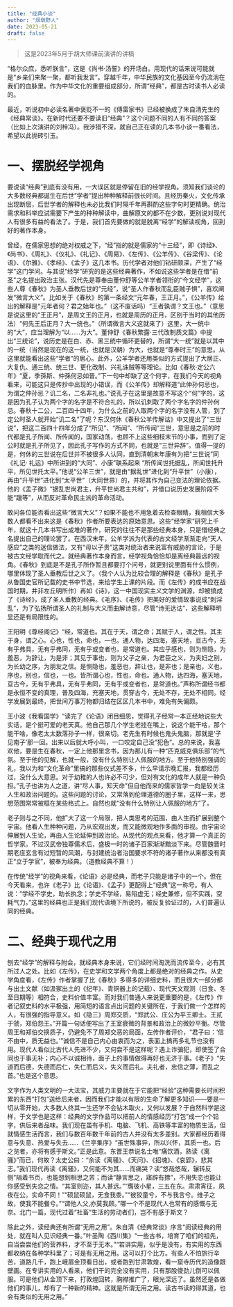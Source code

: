 ```yaml
---
title: "经典小谈"
author: "烟墩野人"
date: 2023-05-21
draft: false
---
```

> 这是2023年5月于胡大师课前演讲的讲稿

“格尔众庶，悉听朕言”，这是《尚书·汤誓》的开场白。用现代的话来说可能就是“乡亲们来聚一聚，都听我发言”。穿越千年，中华民族的文化基因至今仍流淌在我们的血脉里。作为中华文化的重要组成部分，所谓“经典”，都是古时读书人必读的。

最近，听说初中必读名著中褒贬不一的《傅雷家书》已经被换成了朱自清先生的《经典常谈》。在新时代还要不要读旧“经典”？这个问题不同的人有不同的答案（比如上次演讲的刘梓冯）。我涉猎不深，就自己正在读的几本书小谈一番看法，希望以此抛砖引玉。
# 一、摆脱经学视角
要说读“经典”到底有没有用，一大误区就是停留在旧的经学视角。须知我们谈论的大多数经典都诞生在后世“学者”提出种种解释前很长时间。且经历秦火，文化传承出现断层，后世学者的解释也未必比我们时隔千年再斟酌这些字句时更精确。统治需求和科举应试需要下产生的种种解读中，曲解原文的都不在少数，更别说对现代人有很多有益的看法了。于是，我们首先要做的就是脱离“经学”的解读视角，回到好的著作本身。

曾经，在儒家思想的绝对权威之下，“经”指的就是儒家的“十三经”，即《诗经》、《尚书》、《周礼》、《仪礼》、《礼记》、《周易》、《左传》、《公羊传》、《谷梁传》、《论语》、《尔雅》、《孝经》、《孟子》这几本书。历代学者对他们钻研颇深，产生了“经学”这门学问。与其说“经学”研究的是这些经典著作，不如说这些学者是在借“前圣”之名提出政治主张。汉代先是尊奉由董仲舒等公羊学者领衔的“今文经学”，这些人尊《春秋》为圣人垂教后世的“元经”，说“圣人作春秋而乱臣贼子惧”，喜欢阐发“微言大义”。比如关于《春秋》的第一条经文“元年春，王正月。”，《公羊传》给出的解释是“元年者何？君之始年也。”（这不废话吗）“王者孰谓？文王也。”（意思是说这里的“王正月”，是周文王的正月，也就是周历的正月，区别于当时的其他历法）“何先王后正月？大一统也。”（所谓微言大义这就来了）这里，大一统中的“大”，应当理解为“以……为大”。董仲舒《春秋繁露·三代改制质文篇》中提出“三统论”，说历史是在白、赤、黑三统中循环更替的，所谓“大一统”就是以其中的一统（当然是现在的这一统，也就是汉朝）为大，也就是“尊奉时王”的意思。从这里就能看出这些“学者”的居心。此外，公羊学者还用类似的方式提出了大居正、大复仇、通三统、统三世、更化改制、兴礼诛贼等等理论。比如《春秋·定公六年》“夏，季孫斯、仲孫何忌如晉。”下一句中却缺了这个何字，在我们今天的视角看来，可能这只是传抄中出现的小错误，而《公羊传》却解释道“此仲孙何忌也，为谓之仲孙忌？讥二名，二名非礼也。”说孔子在这里是故意不写这个“何”字的，这是因为孔子认为两个字的名字是不符合礼的，所以讥刺取了两个字名字的仲孙何忌。春秋十二公，二百四十四年，为什么之前的人取两个字的名字没有人管，到了定公时圣人就开始“讥二名”了呢？东汉何休《春秋公羊传解诂》中又提出了“三世说”，把这二百四十四年分成了“所见”、“所闻”、“所传闻”三世，意思是之前的时代都是孔子所闻、所传闻的，国家动荡，也顾不上这些细枝末节的小事，而到了定公时就是孔子所见了，因此孔子写作的方式不同，也就是“三世异辞”。值得一提的是，何休的三世说在后世并不被很多人认同，直到清朝末年康有为把“三世说”同《礼记· 礼运》中所讲到的“大同”、小康”联系起来 “所传闻世托据乱，所闻世托升平，所见世托太平。”他说“公羊三世”，就是由“据乱世”进化到“升平世”（小康），再由“升平世”进化到“太平世”（大同世界）的，并将其作为自己变法的理论依据。他的《孟子微》“据乱世尚君主，升平世尚君主共和”，并借口说历史发展阶段不能“躐等”，从而反对革命民主派的革命活动。

敢问各位能否看出这些“微言大义”？如果不能也不用急着去检查眼睛，我相信大多数人都看不出来这是《春秋》作者所要表达的原始意思。这些“经学家”研究上千年，就这十几本书写出成堆的著作，研究的往往不是那些经典本身，只是借经典之名提出自己的理论罢了。在西汉末年，公羊学派为代表的古文经学渐渐走向“天人感应”之类的迷信做法，又有“母以子贵”这类对统治者来说富有威胁的言论，于是被古文经学取而代之。就经典著作本身而言，经学视角恰恰却是离经典最远的视角。《春秋》到底是不是孔子所作暂且都要打个问号，就更别说里面有什么惯例，哪里体现了圣人垂教后世之义了。（我个人认为比较合理的解释是《春秋》是孔子从鲁国史官所记载的史书中节选，来给学生上课的片段。而《左传》的成书应在战国时期，并非左丘明所作）再如《诗》，这一中国现实主义文学的渊源，却被搞成了《诗经》，成了圣人垂教的经典。《毛序》、《毛传》把美好的爱情故事说成“刺淫乱”，为了弘扬所谓圣人的礼制与大义而曲解诗意，尽管“诗无达诂”，这些解释明显还是有局限性的。

王阳明《尊经阁记》“经，常道也。其在于天，谓之命；其赋于人，谓之性。其主于身，谓之心。心也，性也，命也，一也。通人物，达四海，塞天地，亘古今，无有乎弗具，无有乎弗同，无有乎或变者也，是常道也。其应乎感也，则为恻隐，为羞恶，为辞让，为是非；其见于事也，则为父子之亲，为君臣之义，为夫妇之别，为长幼之序，为朋友之信。是恻隐也，羞恶也，辞让也，是非也；是亲也，义也，序也，别也，信也，一也。皆所谓心也，性也，命也。通人物，达四海，塞天地，亘古今，无有乎弗具，无有乎弗同，无有乎或变者也，是常道也。”声称所谓经书都是永恒不变的真理，普及四海，充塞天地，贯穿古今，无处不存，无处不相同。经学发展到最终，把世间万事万物都归结在区区几本书中，难免有失偏颇。

王小波《我看国学》“读完了《论语》闭目细思，觉得孔子经常一本正经地说些大实话，是个挺可爱的老天真。他自己那几个学生老挂在嘴上，说这个能干啥，那个能干啥，像老太太数落孙子一样，很亲切。老先生有时候也鬼头鬼脑，那就是‘子见南子’那一回。出来以后就大呼小叫，一口咬定自己没“犯色”。总的来说，我喜欢他，要是生在春秋，一定上他那里念书，因为那儿有一种“匹克威克俱乐部”的气氛。至于他的见解，也就一般，没有什么特别让人佩服的地方。至于他特别强调的礼，我以为和“文化革命”里搞的那些仪式差不多，什么早请示晚汇报，我都经历过，没什么大意思。对于幼稚的人也许必不可少，但对有文化的成年人就是一种负担。”孔子也讲为人之道，讲“尽人事，知天命”但自他而来的儒家哲学一向是较关注人生和政治问题的。这些问题的讨论，又常落到伦理道德的圈子里，这样一来，思想范围常常被框在某些格式上。自然也就“没有什么特别让人佩服的地方”了。

老子则与之不同，他扩大了这一个局限，把人类思考的范围，由人生而扩展到整个宇宙。他看人生种种问题，乃从宏观出发，而又能微观地作多面的审视。由宇宙论伸展到人生论，再由人生论延伸到政治论。从现代的观点来看，他才算一个真正的哲学家。不过汉武帝独尊儒术后，盛极一时的诸子百家渐渐黯淡下来。尽管魏晋时期老庄玄言有过短暂的风潮，与封建统治者治国要求不符的诸子著作从来都没有真正“立于学官”，被奉为经典。（道教经典不算！）

在传统“经学”的视角来看，《论语》必是经典，而老子只能是诸子中的一个。但在今天看来，也许《老子》比《论语》、《孟子》更配得上“经典”这一称号。有人说：“学经不学史，助长执念；学史不学经，易陷虚无；经史兼修，但不实践，空耗气力。”这里的经典也正是我们现代语境下所说的，被反复验证过的，人们普遍认同的经典。

# 二、经典于现代之用
刨去“经学”的解释与附会，就经典本身来说，它们经时间淘洗而流传至今，必有其所过人之处。比如《左传》，在史学和文学两个角度上都是绝对的经典之作。从史学角度看，《左传》作者掌握了比《春秋》多得多的详细史料，而且很大一部分都与出土文献（如汲冢出土的《纪年》、青铜器上的记载）、现代天文观测（日食、冬至日期等）相符合，史料价值丰富。而对我们普通人来说更重要的是，《左传》作者记叙史料的水平极强，用简短的语言点出问题的关键所在，于我们做一个怎样的人，有很强的指导意义。如《隐三》周郑交质，“郑武公、庄公为平王卿士。王贰于虢，郑伯怨王。”开篇一句话便写出了王室衰微的背景和政治上的微妙平衡。尽管周王和郑伯交换质子，仍避免不了周郑交恶的局面，左传作者评价，“君子曰：‘信不由中，质无益也。’”诚信不是自己内心由衷而为之，表面上搞再多礼节也没有用。现代人看似比古代人先进不少，又何尝不是这样呢？遇上诈骗犯，即使签了合同也于事无补；内心不以诚相待，面子上的事情做得再好也无济于事。《老子》“失道而后德，失德而后仁，失仁而后义，失义而后礼。夫礼者，忠信之薄，而乱之首。”也是这个意思。

文字作为人类文明的一大法宝，其威力主要就在于它能把“经验”这种需要长时间积累的东西“打包”送给后来者，因而我们才能以有限的生命了解更多知识——要是一切从零开始，大多数人终其一生还学不会钻木取火，又何以发展？于自然科学是这样，于文学也是这样：经典的文学作品可以把前人的情感经历“打包”成一个个铅字，供后来者品味。我们现在虽有手机、电脑、飞机、高铁等丰富的物质生活，但就情感生活而言，我们与数百年数千年前的古人并没有太多差别。大家都经历着得意与失意、热爱与失去……《兰亭集序》“虽世殊事异，所以兴怀，其质一也。后之览者，亦将有感于斯文。”正是此意。东晋王恭说名士唯“痛饮酒，熟读《离骚》”而已，何故？太史公曰：“余读《离骚》、《天问》、《招魂》、《哀郢》，悲其志。”我们现代再读《离骚》，又何能不为其……而痛哭？读“悠哉悠哉，辗转反侧”隔着书页，也能想到相思之苦；而读“静言思之，寤辟有摽”，不用失恋也能让你感受到失恋之情。“其室则迩，其人甚远。”“膺彼小星，三五在东。肃肃宵征，夙夜在公。实命不同！”“硕鼠硕鼠，无食我黍。”“彼狡童兮，不与我言兮。维子之故，使我不能餐兮。”“谓他人父,亦莫我顾。”哪一个不是现代人也常有的感慨与无奈。北门一篇，现代过着“社畜”生活的劳动者们，岂不有感于斯文？

除此之外，读经典还有所谓“无用之用”。朱自清《经典常谈》序言“阅读经典的用处，就在叫人见识经典一番。”叶圣陶《西川集》“一些古书，培育了咱们的祖先，自当尝尝他们的营养料，才不至于无本。”“若讲实用，似乎是没有，有实用的东西都收纳在各种学科里了；可是有无用之用。这可以打个比方。有些人不怕旅行辛苦，道路几千，跑上峨眉金顶看日出，或者跑到甘肃敦煌，看一窟寺历代的造像跟壁画。在专讲实用的人看来，他们干的完全没有实用，只有那股傻劲儿倒可以佩服。可是他们从金顶下来，打敦煌回转，胸襟推广了，眼光深远了。虽然还是各做他们的事儿，却有了一种新的精神。这就是所谓无用之用。读古书读的得其道，也会有类似的无用之用。”
